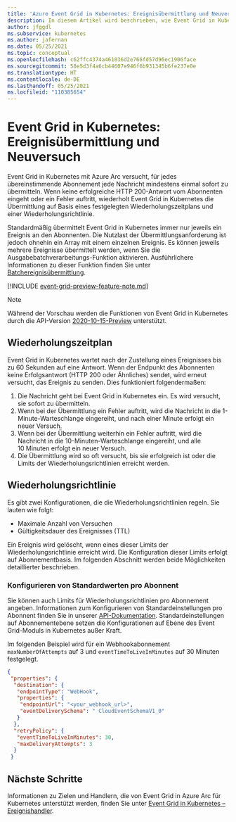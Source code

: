 ```yaml
---
title: 'Azure Event Grid in Kubernetes: Ereignisübermittlung und Neuversuch'
description: In diesem Artikel wird beschrieben, wie Event Grid in Kubernetes Ereignisse übermittelt und wie nicht übermittelte Nachrichten verarbeitet werden.
author: jfggdl
ms.subservice: kubernetes
ms.author: jafernan
ms.date: 05/25/2021
ms.topic: conceptual
ms.openlocfilehash: c62ffc4374a461036d2e766fd57d96ec1906face
ms.sourcegitcommit: 58e5d3f4a6cb44607e946f6b931345b6fe237e0e
ms.translationtype: HT
ms.contentlocale: de-DE
ms.lasthandoff: 05/25/2021
ms.locfileid: "110385654"
---
```

# <a name="event-grid-on-kubernetes---event-delivery-and-retry"></a>Event Grid in Kubernetes: Ereignisübermittlung und Neuversuch
Event Grid in Kubernetes mit Azure Arc versucht, für jedes übereinstimmende Abonnement jede Nachricht mindestens einmal sofort zu übermitteln. Wenn keine erfolgreiche HTTP 200-Antwort vom Abonnenten eingeht oder ein Fehler auftritt, wiederholt Event Grid in Kubernetes die Übermittlung auf Basis eines festgelegten Wiederholungszeitplans und einer Wiederholungsrichtlinie. 

Standardmäßig übermittelt Event Grid in Kubernetes immer nur jeweils ein Ereignis an den Abonnenten. Die Nutzlast der Übermittlungsanforderung ist jedoch ohnehin ein Array mit einem einzelnen Ereignis. Es können jeweils mehrere Ereignisse übermittelt werden, wenn Sie die Ausgabebatchverarbeitungs-Funktion aktivieren. Ausführlichere Informationen zu dieser Funktion finden Sie unter [Batchereignisübermittlung](batch-event-delivery.md).

[!INCLUDE [event-grid-preview-feature-note.md](../../../includes/event-grid-preview-feature-note.md)]

> [!NOTE]
> Während der Vorschau werden die Funktionen von Event Grid in Kubernetes durch die API-Version [2020-10-15-Preview](/rest/api/eventgrid/version2020-10-15-preview/eventsubscriptions/createorupdate) unterstützt. 


## <a name="retry-schedule"></a>Wiederholungszeitplan
Event Grid in Kubernetes wartet nach der Zustellung eines Ereignisses bis zu 60 Sekunden auf eine Antwort. Wenn der Endpunkt des Abonnenten keine Erfolgsantwort (HTTP 200 oder Ähnliches) sendet, wird erneut versucht, das Ereignis zu senden. Dies funktioniert folgendermaßen: 

1. Die Nachricht geht bei Event Grid in Kubernetes ein. Es wird versucht, sie sofort zu übermitteln.
1. Wenn bei der Übermittlung ein Fehler auftritt, wird die Nachricht in die 1-Minute-Warteschlange eingereiht, und nach einer Minute erfolgt ein neuer Versuch.
1. Wenn bei der Übermittlung weiterhin ein Fehler auftritt, wird die Nachricht in die 10-Minuten-Warteschlange eingereiht, und alle 10 Minuten erfolgt ein neuer Versuch.
1. Die Übermittlung wird so oft versucht, bis sie erfolgreich ist oder die Limits der Wiederholungsrichtlinien erreicht werden.
 
## <a name="retry-policy"></a>Wiederholungsrichtlinie
Es gibt zwei Konfigurationen, die die Wiederholungsrichtlinien regeln. Sie lauten wie folgt:

- Maximale Anzahl von Versuchen
- Gültigkeitsdauer des Ereignisses (TTL)

Ein Ereignis wird gelöscht, wenn eines dieser Limits der Wiederholungsrichtlinie erreicht wird. Die Konfiguration dieser Limits erfolgt auf Abonnementbasis. Im folgenden Abschnitt werden beide Möglichkeiten detaillierter beschrieben.

### <a name="configuring-defaults-per-subscriber"></a>Konfigurieren von Standardwerten pro Abonnent
Sie können auch Limits für Wiederholungsrichtlinien pro Abonnement angeben. Informationen zum Konfigurieren von Standardeinstellungen pro Abonnent finden Sie in unserer [API-Dokumentation](/rest/api/eventgrid/version2020-10-15-preview/eventsubscriptions/createorupdate). Standardeinstellungen auf Abonnementebene setzen die Konfigurationen auf Ebene des Event Grid-Moduls in Kubernetes außer Kraft.

Im folgenden Beispiel wird für ein Webhookabonnement `maxNumberOfAttempts` auf 3 und `eventTimeToLiveInMinutes` auf 30 Minuten festgelegt.

```json
{
 "properties": {
  "destination": {
   "endpointType": "WebHook",
   "properties": {
    "endpointUrl": "<your_webhook_url>",
    "eventDeliverySchema": " CloudEventSchemaV1_0"
   }
  },
  "retryPolicy": {
   "eventTimeToLiveInMinutes": 30,
   "maxDeliveryAttempts": 3
  }
 }
```

## <a name="next-steps"></a>Nächste Schritte
Informationen zu Zielen und Handlern, die von Event Grid in Azure Arc für Kubernetes unterstützt werden, finden Sie unter [Event Grid in Kubernetes – Ereignishandler](event-handlers.md).